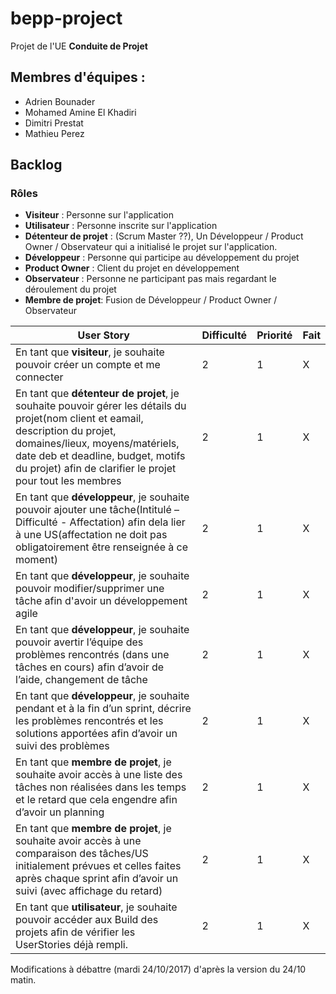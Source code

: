 # bepp-project

Projet de l'UE **Conduite de Projet**

## Membres d'équipes :
* Adrien Bounader
* Mohamed Amine El Khadiri
* Dimitri Prestat
* Mathieu Perez

## Backlog

### Rôles
* **Visiteur** : Personne sur l'application
* **Utilisateur** : Personne inscrite sur l'application
* **Détenteur de projet** : (Scrum Master ??), Un Développeur / Product Owner / Observateur qui a initialisé le projet sur l'application.
* **Développeur** : Personne qui participe au développement du projet
* **Product Owner** : Client du projet en développement
* **Observateur** : Personne ne participant pas mais regardant le déroulement du projet
* **Membre de projet**: Fusion de Développeur / Product Owner / Observateur

| User Story | Difficulté | Priorité | Fait |
|---|---|---|---|
| En tant que **visiteur**, je souhaite pouvoir créer un compte et me connecter | 2 | 1 | X 
| En tant que **détenteur de projet**, je souhaite pouvoir gérer les détails du projet(nom client et eamail, description du projet, domaines/lieux, moyens/matériels, date deb et deadline, budget, motifs du projet) afin de clarifier le projet pour tout les membres| 2 | 1 | X
| En tant que **développeur**, je souhaite pouvoir ajouter une tâche(Intitulé – Difficulté - Affectation) afin dela lier à une US(affectation ne doit pas obligatoirement être renseignée à ce moment)| 2 | 1 | X   
| En tant que **développeur**, je souhaite pouvoir modifier/supprimer une tâche afin d'avoir un développement agile | 2 | 1 | X   
| En tant que **développeur**, je souhaite pouvoir avertir l’équipe des problèmes rencontrés (dans une tâches en cours) afin d’avoir de l’aide, changement de tâche| 2 | 1 | X
| En tant que **développeur**, je souhaite pendant et à la fin d’un sprint, décrire les problèmes rencontrés et les solutions apportées afin d’avoir un suivi des problèmes| 2 | 1 | X
| En tant que **membre de projet**, je souhaite avoir accès à une liste des tâches non réalisées dans les temps et le retard que cela engendre afin d’avoir un planning| 2 | 1 | X
| En tant que **membre de projet**, je souhaite avoir accès à une comparaison des tâches/US initialement prévues et celles faites après chaque sprint afin d’avoir un suivi (avec affichage du retard)| 2 | 1 | X
| En tant que **utilisateur**, je souhaite pouvoir accéder aux Build des projets afin de vérifier les UserStories déjà rempli.| 2 | 1 | X

Modifications à débattre (mardi 24/10/2017) d'après la version du 24/10 matin.
